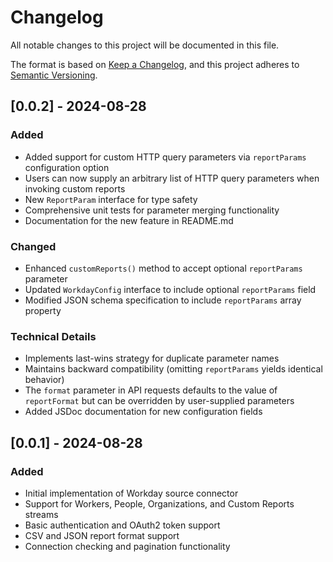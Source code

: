 # Changelog

All notable changes to this project will be documented in this file.

The format is based on [Keep a Changelog](https://keepachangelog.com/en/1.0.0/),
and this project adheres to [Semantic Versioning](https://semver.org/spec/v2.0.0.html).

## [0.0.2] - 2024-08-28

### Added
- Added support for custom HTTP query parameters via `reportParams` configuration option
- Users can now supply an arbitrary list of HTTP query parameters when invoking custom reports
- New `ReportParam` interface for type safety
- Comprehensive unit tests for parameter merging functionality
- Documentation for the new feature in README.md

### Changed
- Enhanced `customReports()` method to accept optional `reportParams` parameter
- Updated `WorkdayConfig` interface to include optional `reportParams` field
- Modified JSON schema specification to include `reportParams` array property

### Technical Details
- Implements last-wins strategy for duplicate parameter names
- Maintains backward compatibility (omitting `reportParams` yields identical behavior)
- The `format` parameter in API requests defaults to the value of `reportFormat` but can be overridden by user-supplied parameters
- Added JSDoc documentation for new configuration fields

## [0.0.1] - 2024-08-28

### Added
- Initial implementation of Workday source connector
- Support for Workers, People, Organizations, and Custom Reports streams
- Basic authentication and OAuth2 token support
- CSV and JSON report format support
- Connection checking and pagination functionality